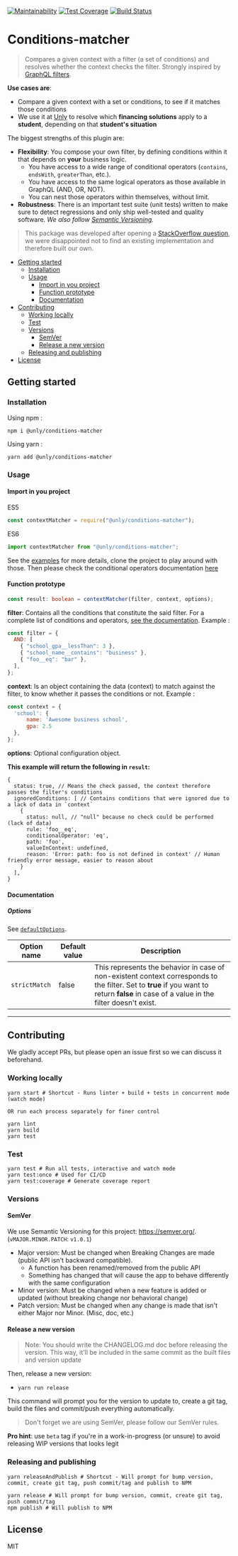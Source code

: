 [![Maintainability](https://api.codeclimate.com/v1/badges/d8318651d334711f79dc/maintainability)](https://codeclimate.com/github/UnlyEd/conditions-matcher/maintainability)
[![Test Coverage](https://api.codeclimate.com/v1/badges/d8318651d334711f79dc/test_coverage)](https://codeclimate.com/github/UnlyEd/conditions-matcher/test_coverage)
[![Build Status](https://codebuild.eu-west-1.amazonaws.com/badges?uuid=eyJlbmNyeXB0ZWREYXRhIjoiWGQ3V2dEdGpUendlc05TRm5RWXZzejJCRDFVb09maFJqSzRmKzh4aUZzSVY3Qk9nZ2hMTmV0Z3VtOUJQYW5Hd3diZnlvMXhFUnhIQjVEc0RnRm9XTnRnPSIsIml2UGFyYW1ldGVyU3BlYyI6Ii9NdXdzQ2JNQ2lLUWZQR04iLCJtYXRlcmlhbFNldFNlcmlhbCI6MX0%3D&branch=master)](https://eu-west-1.console.aws.amazon.com/codesuite/codebuild/projects/conditions-matcher/history)

# Conditions-matcher

> Compares a given context with a filter (a set of conditions) and resolves whether the context checks the filter.
> Strongly inspired by [GraphQL filters](https://www.prisma.io/docs/reference/prisma-api/queries-ahwee4zaey#filtering-by-field).

**Use cases are**:
- Compare a given context with a set or conditions, to see if it matches those conditions
- We use it at [Unly](https://unly.org/) to resolve which **financing solutions** apply to a **student**, depending on that **student's situation**

The biggest strengths of this plugin are:
- **Flexibility**: You compose your own filter, by defining conditions within it that depends on **your** business logic. 
  - You have access to a wide range of conditional operators (`contains`, `endsWith`, `greaterThan`, etc.).
  - You have access to the same logical operators as those available in GraphQL (AND, OR, NOT).
  - You can nest those operators within themselves, without limit.
- **Robustness**: There is an important test suite (unit tests) written to make sure to detect regressions and only ship well-tested and quality software. _We also follow [Semantic Versioning](#semver)._

> This package was developed after opening a [StackOverflow question](https://stackoverflow.com/questions/56309234/algorithm-to-filter-data-structure-and-or-not-similar-to-graphql-implementation), we were disappointed not to find an existing implementation and therefore built our own.

<!-- toc -->

- [Getting started](#getting-started)
  * [Installation](#installation)
  * [Usage](#usage)
    + [Import in you project](#import-in-you-project)
    + [Function prototype](#function-prototype)
    + [Documentation](#documentation)
- [Contributing](#contributing)
  * [Working locally](#working-locally)
  * [Test](#test)
  * [Versions](#versions)
    + [SemVer](#semver)
    + [Release a new version](#release-a-new-version)
  * [Releasing and publishing](#releasing-and-publishing)
- [License](#license)

<!-- tocstop -->

## Getting started

### Installation

Using npm :
```
npm i @unly/conditions-matcher
```
Using yarn :
```
yarn add @unly/conditions-matcher
```

### Usage

#### Import in you project
ES5
```js
const contextMatcher = require("@unly/conditions-matcher");
```

ES6
```js
import contextMatcher from "@unly/conditions-matcher";
```

See the [examples](./examples) for more details, clone the project to play around with those.
Then please check the conditional operators documentation [here](./README-CONDITIONAL-OPERATORS.md)

#### Function prototype
```ts
const result: boolean = contextMatcher(filter, context, options);
```

**filter**: Contains all the conditions that constitute the said filter. For a complete list of conditions and operators, [see the documentation](./README-CONDITIONAL-OPERATORS.md). Example :
```js
const filter = {
  AND: [
    { "school_gpa__lessThan": 3 },
    { "school_name__contains": "business" },
    { "foo__eq": "bar" },
  ],
};
```

**context**: Is an object containing the data (context) to match against the filter, to know whether it passes the conditions or not. Example :
```js
const context = {
  'school': {
      name: 'Awesome business school',
      gpa: 2.5
  },
};
```

**options**: Optional configuration object. 

**This example will return the following in `result`:**
```
{
  status: true, // Means the check passed, the context therefore passes the filter's conditions
  ignoredConditions: [ // Contains conditions that were ignored due to a lack of data in `context`
    {
      status: null, // "null" because no check could be performed (lack of data)
      rule: 'foo__eq',
      conditionalOperator: 'eq',
      path: 'foo',
      valueInContext: undefined,
      reason: 'Error: path: foo is not defined in context' // Human friendly error message, easier to reason about
    }
  ],
}
```

#### Documentation

##### Options
See [`defaultOptions`](./src/utils/constants.ts).

| Option name  | Default value | Description |
|--------------|---------------|--------------|
| `strictMatch` | false | This represents the behavior in case of non-existent context corresponds to the filter. Set to **true** if you want to return **false** in case of a value in the filter doesn't exist. |


---

## Contributing

We gladly accept PRs, but please open an issue first so we can discuss it beforehand.

### Working locally

```
yarn start # Shortcut - Runs linter + build + tests in concurrent mode (watch mode)

OR run each process separately for finer control

yarn lint
yarn build
yarn test
```


### Test

```
yarn test # Run all tests, interactive and watch mode
yarn test:once # Used for CI/CD
yarn test:coverage # Generate coverage report
```

### Versions

#### SemVer

We use Semantic Versioning for this project: https://semver.org/. (`vMAJOR.MINOR.PATCH`: `v1.0.1`)

- Major version: Must be changed when Breaking Changes are made (public API isn't backward compatible).
  - A function has been renamed/removed from the public API
  - Something has changed that will cause the app to behave differently with the same configuration
- Minor version: Must be changed when a new feature is added or updated (without breaking change nor behavioral change)
- Patch version: Must be changed when any change is made that isn't either Major nor Minor. (Misc, doc, etc.)

#### Release a new version

> Note: You should write the CHANGELOG.md doc before releasing the version. 
This way, it'll be included in the same commit as the built files and version update

Then, release a new version:

- `yarn run release`

This command will prompt you for the version to update to, create a git tag, build the files and commit/push everything automatically.

> Don't forget we are using SemVer, please follow our SemVer rules.

**Pro hint**: use `beta` tag if you're in a work-in-progress (or unsure) to avoid releasing WIP versions that looks legit


### Releasing and publishing

```
yarn releaseAndPublish # Shortcut - Will prompt for bump version, commit, create git tag, push commit/tag and publish to NPM

yarn release # Will prompt for bump version, commit, create git tag, push commit/tag
npm publish # Will publish to NPM
```

## License

MIT
